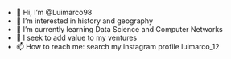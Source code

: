 - 👋 Hi, I’m @Luimarco98
- 👀 I’m interested in history and geography
- 🌱 I’m currently learning Data Science and Computer Networks  
- 💞️ I seek to add value to my ventures
- 📫 How to reach me: search my instagram profile luimarco_12
 

<!---
Luimarco98/Luimarco98 is a ✨ special ✨ repository because its `README.md` (this file) appears on your GitHub profile.
You can click the Preview link to take a look at your changes.
--->
